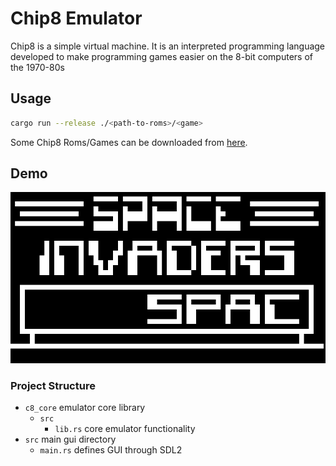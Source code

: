 # Chip8 Emulator

Chip8 is a simple virtual machine. It is an interpreted programming language developed to make programming games easier on the 8-bit computers of the 1970-80s

## Usage
```bash
cargo run --release ./<path-to-roms>/<game>
```

Some Chip8 Roms/Games can be downloaded from [here](https://www.zophar.net/pdroms/chip8/chip-8-games-pack.html).

## Demo
![Demo running space inavders](/assets/demo.png)

### Project Structure
- `c8_core` emulator core library
    - `src`
        - `lib.rs` core emulator functionality
- `src`     main gui directory
    - `main.rs` defines GUI through SDL2